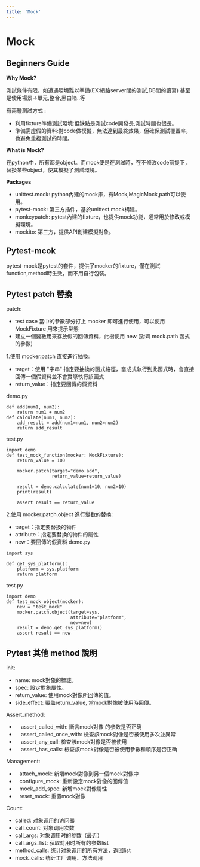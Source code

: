 ```yaml
---
title: 'Mock'
---
```


Mock
===

## Beginners Guide

**Why Mock?**

測試條件有限，如遭遇環境難以準備(EX:網路server間的測試,DB間的讀寫)
甚至是使用場景->單元,整合,黑白箱..等

有兩種測試方式 :
- 利用fixture準備測試環境:但缺點是測試code開發長,測試時間也很長。
- 準備需虛假的資料:對code做模擬，無法達到最終效果，但確保測試覆蓋率，也避免重複測試的時間。

**What is Mock?**

在python中，所有都是object。而mock便是在測試時，在不修改code前提下，替換某些object，使其模擬了測試環境。

**Packages**

- unittest.mock: python內建的mock庫，有Mock,MagicMock,path可以使用。
- pytest-mock: 第三方插件，基於unittest.mock構建。
- monkeypatch: pytest內建的fixture，也提供mock功能，通常用於修改或模擬環境。
- mockito: 第三方，提供API創建模擬對象。

## Pytest-mcok

pytest-mock是pytest的套件，提供了mocker的fixture，僅在測試function,method時生效，而不用自行包裝。

## Pytest patch 替換
patch:
- test case 當中的參數部分打上 mocker 即可進行使用，可以使用 MockFixture 用來提示型態
- 建立一個變數用來存放假的回傳資料，此樹使用 new (對齊 mock.path 函式的參數)

1.使用 mocker.patch 直接進行抽換:
- target：使用 "字串" 指定要抽換的函式路徑，當成式執行到此函式時，會直接回傳一個假資料並不會實際執行該函式
- return_value：指定要回傳的假資料

demo.py
```
def add(num1, num2):
    return num1 + num2
def calculate(num1, num2):
    add_result = add(num1=num1, num2=num2)
    return add_result
```

test.py
```
import demo
def test_mock_function(mocker: MockFixture):
    return_value = 100

    mocker.patch(target="demo.add",
                 return_value=return_value)

    result = demo.calculate(num1=10, num2=10)
    print(result)

    assert result == return_value
```

2.使用 mocker.patch.object 進行變數的替換:
- target：指定要替換的物件
- attribute：指定要替換的物件的屬性
- new：要回傳的假資料
demo.py
```
import sys

def get_sys_platform():
    platform = sys.platform
    return platform
```
test.py
```
import demo
def test_mock_object(mocker):
    new = "test_mock"
    mocker.patch.object(target=sys,
                        attribute="platform",
                        new=new)
    result = demo.get_sys_platform()
    assert result == new
```
## Pytest 其他 method 說明
init:
- name: mock對象的標註。
- spec: 設定對象屬性。
- return_value: 使用mock對像所回傳的值。
- side_effect: 覆盖return_value, 當mock對像被使用時回傳。

Assert_method:
-     assert_called_with: 斷言mock對像 的参数是否正确
-     assert_called_once_with: 檢查該mock對像是否被使用多次並異常
-     assert_any_call: 檢查該mock對像是否被使用
-     assert_has_calls: 檢查該mock對像是否被使用參數和順序是否正确

Management:
-    attach_mock: 新增mock對像到另一個mock對像中
-    configure_mock: 重新設定mock對像的回傳值
-    mock_add_spec: 新增mock對像屬性
-    reset_mock: 重置mock對像

Count:

-  called: 对象调用的访问器
-  call_count: 对象调用次数
-  call_args: 对象调用时的参数（最近）
-  call_args_list: 获取对用时所有的参数list
-  method_calls: 统计对象调用的所有方法，返回list
-  mock_calls: 统计工厂调用、方法调用



